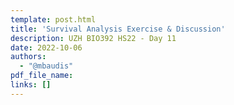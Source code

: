 ```yaml
---
template: post.html
title: 'Survival Analysis Exercise & Discussion'
description: UZH BIO392 HS22 - Day 11
date: 2022-10-06
authors:
  - "@mbaudis"
pdf_file_name: 
links: []
---
```




<!--more-->

